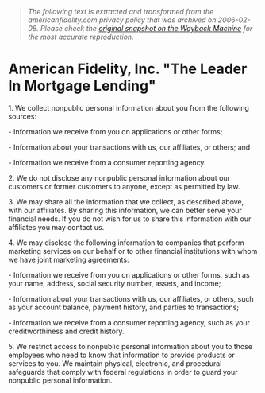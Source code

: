 > *The following text is extracted and transformed from the americanfidelity.com privacy policy that was archived on 2006-02-08. Please check the [original snapshot on the Wayback Machine](https://web.archive.org/web/20060208055451id_/http%3A//americanfidelity.com/privacypolicy.aspx) for the most accurate reproduction.*

# American Fidelity, Inc. "The Leader In Mortgage Lending"

1\. We collect nonpublic personal information about you from the following sources:

\- Information we receive from you on applications or other forms;

\- Information about your transactions with us, our affiliates, or others; and

\- Information we receive from a consumer reporting agency. 

2\. We do not disclose any nonpublic personal information about our customers or former customers to anyone, except as permitted by law.

3\. We may share all the information that we collect, as described above, with our affiliates. By sharing this information, we can better serve your financial needs. If you do not wish for us to share this information with our affiliates you may contact us. 

4\. We may disclose the following information to companies that perform marketing services on our behalf or to other financial institutions with whom we have joint marketing agreements:

\- Information we receive from you on applications or other forms, such as your name, address, social security number, assets, and income;

\- Information about your transactions with us, our affiliates, or others, such as your account balance, payment history, and parties to transactions; 

\- Information we receive from a consumer reporting agency, such as your creditworthiness and credit history.

5\. We restrict access to nonpublic personal information about you to those employees who need to know that information to provide products or services to you. We maintain physical, electronic, and procedural safeguards that comply with federal regulations in order to guard your nonpublic personal information.

